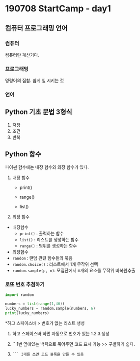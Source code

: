 # 190708 StartCamp - day1

## 컴퓨터 프로그래밍 언어

### 컴퓨터

컴퓨터란 계산기다.

### 프로그래밍

명령어의 집합. 쉽게 일 시키는 것

### 언어



## Python 기초 문법 3형식

1. 저장
2. 조건
3. 반복



## Python 함수

파이썬 함수에는 내장 함수와 외장 함수가 있다.

1. 내장 함수

   * print()

   * range()

   * list()

2. 외장 함수



- 내장함수
  * `print()` : 출력하는 함수 
  * `list()` : 리스트를 생성하는 함수
  * `range()` : 범위를 생성하는 함수
-  외장함수
  - `random` : 랜덤 관련 함수들의 묶음
  - `random.choice()` : 리스트에서 1개 무작위 선택
  - `random.sample(p, n)`: 모집단에서 n개의 요소를 무작위 비복원추출



### 로또 번호 추첨하기

```python
import random

numbers = list(range(1,46))
lucky_numbers = random.sample(numbers, 6)
print(lucky_numbers)
```





*하고 스페이스바 > 번호가 없는 리스트 생성

1. 하고 스페이스바 하면 자동으로 번호가 있는 1.2.3.생성

2. `` 1번 옆에있는 백틱으로 묶어주면 코드 표시 가능 >> 구별하기 쉽다.

3. ``` 3개쓰면 코드 블록 만들수 있음.
   ​``` 3개를 쓰면 코드 블록을 만들 수 있음
   ```